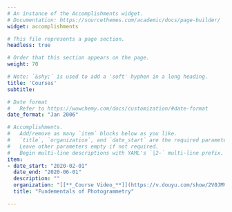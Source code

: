 ```yaml
---
# An instance of the Accomplishments widget.
# Documentation: https://sourcethemes.com/academic/docs/page-builder/
widget: accomplishments

# This file represents a page section.
headless: true

# Order that this section appears on the page.
weight: 70

# Note: `&shy;` is used to add a 'soft' hyphen in a long heading.
title: 'Courses'
subtitle:

# Date format
#   Refer to https://wowchemy.com/docs/customization/#date-format
date_format: "Jan 2006"

# Accomplishments.
#   Add/remove as many `item` blocks below as you like.
#   `title`, `organization`, and `date_start` are the required parameters.
#   Leave other parameters empty if not required.
#   Begin multi-line descriptions with YAML's `|2-` multi-line prefix.
item:
- date_start: "2020-02-01"
  date_end: "2020-06-01"
  description: ""
  organization: "[[**_Course Video_**]](https://v.douyu.com/show/2V0JMVJ9oBGMRY5k)[-[**_Problem_**]](https://gitee.com/saedrna/Basis-of-Photogrammetry)"
  title: "Fundementals of Photogrammetry" 

---
```


